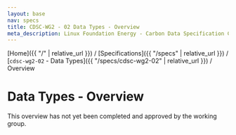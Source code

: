 ```yaml
---
layout: base
nav: specs
title: CDSC-WG2 - 02 Data Types - Overview
meta_description: Linux Foundation Energy - Carbon Data Specification Consortium (CDSC) - Power Systems Data Working Group (WG2) - Specifications - cdsc-wg2-02 - Data Types - Overview
---
```

[Home]({{ "/" | relative_url }}) / [Specifications]({{ "/specs" | relative_url }}) / [`cdsc-wg2-02` - Data Types]({{ "/specs/cdsc-wg2-02" | relative_url }}) / Overview

# Data Types - Overview

This overview has not yet been completed and approved by the working group.
